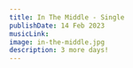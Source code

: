 ```yaml
---
title: In The Middle - Single
publishDate: 14 Feb 2023
musicLink: 
image: in-the-middle.jpg
description: 3 more days!
---
```

